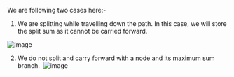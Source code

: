 We are following two cases here:- 
1) We are splitting while travelling down the path. In this case, we will store the split sum as it cannot be carried forward.


![image](https://github.com/therealaaryan/data-structures-algo./assets/51379599/df7063c8-f8d8-46d7-8c20-34dab844ef5f)













2) We do not split and carry forward with a node and its maximum sum branch.
​
![image](https://github.com/therealaaryan/data-structures-algo./assets/51379599/0cf00795-c515-4b81-9211-ec47e76c4db1)
